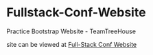 # Fullstack-Conf-Website
Practice Bootstrap Website - TeamTreeHouse


site can be viewed at [Full-Stack Conf Website](https://wvazquez.github.io/Fullstack-Conf-Website/)
